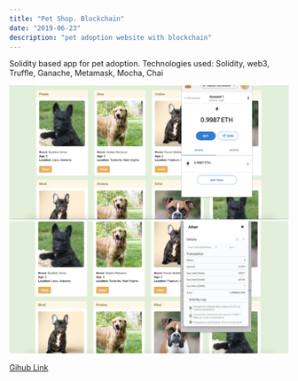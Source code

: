 ```yaml
---
title: "Pet Shop. Blockchain"
date: "2019-06-23"
description: "pet adoption website with blockchain"
---
```


Solidity based app for pet adoption.
Technologies used: Solidity, web3, Truffle, Ganache, Metamask, Mocha, Chai

<img src="https://github.com/Svetanek/gatsby-blog/raw/master/src/images/petShopScreen1.png" alt ="screenshot petShop1" class="project-img"/>

<img src="https://github.com/Svetanek/gatsby-blog/raw/master/src/images/petShopScreen2.png" alt ="screenshot petShop2" class="project-img"/>

<a href="https://github.com/Svetanek/pet-shop" class="project-link">Gihub Link</a>
